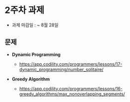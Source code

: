 
# 2주차 과제

- 과제 마감일 : ~ 8월 28일

## 문제 
- **Dynamic Programming**
  - https://app.codility.com/programmers/lessons/17-dynamic_programming/number_solitaire/

- **Greedy Algorithm**
  - https://app.codility.com/programmers/lessons/16-greedy_algorithms/max_nonoverlapping_segments/
